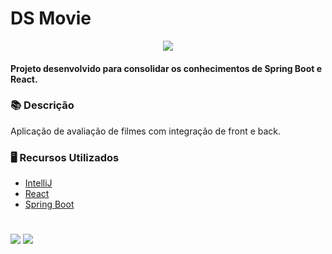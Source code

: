 # DS Movie

<p align="center">
<img src="https://img.shields.io/static/v1?label=Status&message=FINALIZADO&color=blue&style=for-the-badge"/>
</p>

#### Projeto desenvolvido para consolidar os conhecimentos de Spring Boot e React.

### 📚  Descrição

Aplicação de avaliação de filmes com integração de front e back.

### 🖥️  Recursos Utilizados

- [IntelliJ](https://www.jetbrains.com/pt-br/idea/)
- [React](https://pt-br.reactjs.org/)
- [Spring Boot](https://spring.io/projects/spring-boot)


#

<div>
  <a href="https://www.linkedin.com/in/claudia-anjos/" target="_blank"><img src="https://img.shields.io/badge/-LinkedIn-%230077B5?style=for-the-badge&logo=linkedin&logoColor=white" target="_blank"></a>
  <a href="https://medium.com/@ndosanjosc" target="_blank"><img src="https://img.shields.io/badge/Medium-12100E?style=for-the-badge&logo=medium&logoColor=white"></a>
</div>
